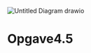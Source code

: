 ![Untitled Diagram drawio](https://user-images.githubusercontent.com/43374833/132637165-08d6671c-5ea7-48bb-9168-d56df90b6031.png)
# Opgave4.5
